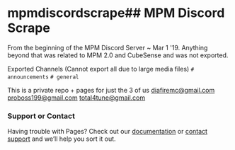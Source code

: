 # mpmdiscordscrape## MPM Discord Scrape

From the beginning of the MPM Discord Server ~ Mar 1 '19.
Anything beyond that was related to MPM 2.0 and CubeSense and was not exported.

Exported Channels (Cannot export all due to large media files)
`# announcements`
`# general`

This is a private repo + pages for just the 3 of us
diafiremc@gmail.com 
proboss199@gmail.com 
total4tune@gmail.com 

### Support or Contact

Having trouble with Pages? Check out our [documentation](https://docs.github.com/categories/github-pages-basics/) or [contact support](https://support.github.com/contact) and we’ll help you sort it out.
